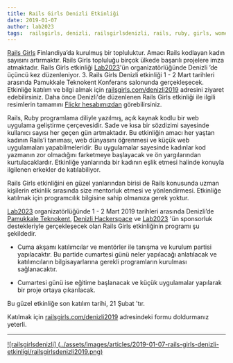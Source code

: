 ```yaml
---
title: Rails Girls Denizli Etkinliği
date: 2019-01-07
author: lab2023
tags:  railsgirls, denizli, railsgirlsdenizli, rails, ruby, girls, women, programming, event, organization, pauteknokent, lab2023, denizlihs, rails girls, denizli, duyuru, etkinlik, tr
---
```


[Rails Girls](http://railsgirls.com/) Finlandiya’da kurulmuş bir topluluktur. Amacı Rails kodlayan kadın sayısını artırmaktır.
Rails Girls topluluğu birçok ülkede başarılı projelere imza atmaktadır. Rails Girls etkinliği [Lab2023](http://lab2023.com/)'ün organizatörlüğünde Denizli ’de üçüncü kez düzenleniyor.
3. Rails Girls Denizli etkinliği 1 - 2 Mart tarihleri arasında Pamukkale Teknokent Konferans salonunda gerçekleşecek.
Etkinliğe katılım ve bilgi almak için [railsgirls.com/denizli2019](http://railsgirls.com/denizli2019) adresini ziyaret edebilirsiniz.
Daha önce Denizli'de düzenlenen Rails Girls etkinliği ile ilgili resimlerin tamamını [Flickr hesabımızdan](https://www.flickr.com/photos/122188945@N05/sets/72157644393068979/) görebilirsiniz.

Rails, Ruby programlama diliyle yazılmış, açık kaynak kodlu bir web uygulama geliştirme çerçevesidir.
Sade ve kısa bir sözdizimi sayesinde kullanıcı sayısı her geçen gün artmaktadır. Bu etkinliğin amacı her
yaştan kadının Rails’i tanıması, web dünyasını öğrenmesi ve küçük web uygulamaları yapabilmeleridir.
Bu uygulamalar sayesinde kadınlar kod yazmanın zor olmadığını farketmeye başlayacak ve ön yargılarından
kurtulacaklardır. Etkinliğe yanlarında bir kadının eşlik etmesi halinde konuyla ilgilenen erkekler de katılabiliyor.

Rails Girls etkinliğini en güzel yanlarından birisi de Rails konusunda uzman kişilerin etkinlik sırasında
size mentorluk etmesi ve yönlendirmesi. Etkinliğe katılmak için programcılık bilgisine sahip olmanıza gerek yoktur.

[Lab2023](http://lab2023.com/) organizatörlüğünde  1 - 2 Mart 2019 tarihleri arasında Denizli’de [Pamukkale Teknokent](http://pauteknokent.com.tr/teknokent/),
[Denizli Hackerspace](http://www.denizlihs.org/) ve [Lab2023](http://lab2023.com/) 'ün sponsorluk destekleriyle gerçekleşecek olan Rails Girls etkinliğinin programı şu şekildedir.

- Cuma akşamı katılımcılar ve mentörler ile tanışma ve kurulum partisi yapılacaktır. Bu partide cumartesi günü neler yapılacağı
  anlatılacak ve katılımcıların bilgisayarlarına gerekli programların kurulması sağlanacaktır.

- Cumartesi günü ise eğitime başlanacak ve küçük uygulamalar yapılarak bir proje ortaya çıkarılacak.

Bu güzel etkinliğe son katılım tarihi, 21 Şubat 'tır.

Katılmak için [railsgirls.com/denizli2019](http://railsgirls.com/denizli2019) adresindeki formu doldurmanız yeterli.


---

[![railsgirlsdenizli] (../assets/images/articles/2019-01-07-rails-girls-denizli-etkinligi/railsgirlsdenizli2019.png)](http://railsgirls.com/denizli2019)



